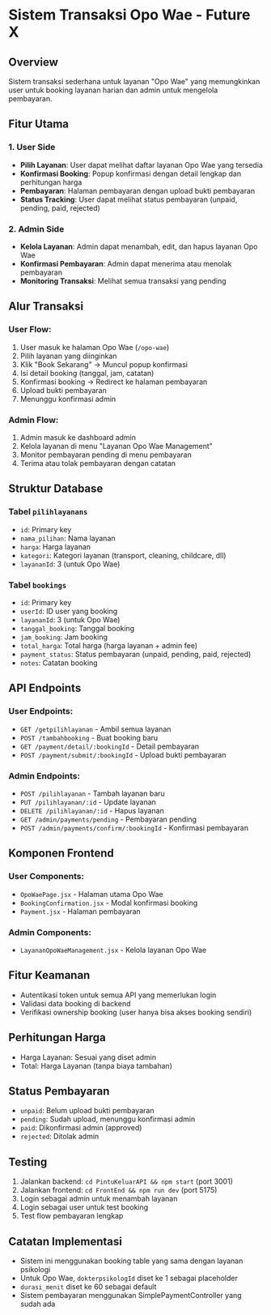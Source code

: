 # Sistem Transaksi Opo Wae - Future X

## Overview

Sistem transaksi sederhana untuk layanan "Opo Wae" yang memungkinkan user untuk booking layanan harian dan admin untuk mengelola pembayaran.

## Fitur Utama

### 1. User Side

- **Pilih Layanan**: User dapat melihat daftar layanan Opo Wae yang tersedia
- **Konfirmasi Booking**: Popup konfirmasi dengan detail lengkap dan perhitungan harga
- **Pembayaran**: Halaman pembayaran dengan upload bukti pembayaran
- **Status Tracking**: User dapat melihat status pembayaran (unpaid, pending, paid, rejected)

### 2. Admin Side

- **Kelola Layanan**: Admin dapat menambah, edit, dan hapus layanan Opo Wae
- **Konfirmasi Pembayaran**: Admin dapat menerima atau menolak pembayaran
- **Monitoring Transaksi**: Melihat semua transaksi yang pending

## Alur Transaksi

### User Flow:

1. User masuk ke halaman Opo Wae (`/opo-wae`)
2. Pilih layanan yang diinginkan
3. Klik "Book Sekarang" → Muncul popup konfirmasi
4. Isi detail booking (tanggal, jam, catatan)
5. Konfirmasi booking → Redirect ke halaman pembayaran
6. Upload bukti pembayaran
7. Menunggu konfirmasi admin

### Admin Flow:

1. Admin masuk ke dashboard admin
2. Kelola layanan di menu "Layanan Opo Wae Management"
3. Monitor pembayaran pending di menu pembayaran
4. Terima atau tolak pembayaran dengan catatan

## Struktur Database

### Tabel `pilihlayanans`

- `id`: Primary key
- `nama_pilihan`: Nama layanan
- `harga`: Harga layanan
- `kategori`: Kategori layanan (transport, cleaning, childcare, dll)
- `layananId`: 3 (untuk Opo Wae)

### Tabel `bookings`

- `id`: Primary key
- `userId`: ID user yang booking
- `layananId`: 3 (untuk Opo Wae)
- `tanggal_booking`: Tanggal booking
- `jam_booking`: Jam booking
- `total_harga`: Total harga (harga layanan + admin fee)
- `payment_status`: Status pembayaran (unpaid, pending, paid, rejected)
- `notes`: Catatan booking

## API Endpoints

### User Endpoints:

- `GET /getpilihlayanan` - Ambil semua layanan
- `POST /tambahbooking` - Buat booking baru
- `GET /payment/detail/:bookingId` - Detail pembayaran
- `POST /payment/submit/:bookingId` - Upload bukti pembayaran

### Admin Endpoints:

- `POST /pilihlayanan` - Tambah layanan baru
- `PUT /pilihlayanan/:id` - Update layanan
- `DELETE /pilihlayanan/:id` - Hapus layanan
- `GET /admin/payments/pending` - Pembayaran pending
- `POST /admin/payments/confirm/:bookingId` - Konfirmasi pembayaran

## Komponen Frontend

### User Components:

- `OpoWaePage.jsx` - Halaman utama Opo Wae
- `BookingConfirmation.jsx` - Modal konfirmasi booking
- `Payment.jsx` - Halaman pembayaran

### Admin Components:

- `LayananOpoWaeManagement.jsx` - Kelola layanan Opo Wae

## Fitur Keamanan

- Autentikasi token untuk semua API yang memerlukan login
- Validasi data booking di backend
- Verifikasi ownership booking (user hanya bisa akses booking sendiri)

## Perhitungan Harga

- Harga Layanan: Sesuai yang diset admin
- Total: Harga Layanan (tanpa biaya tambahan)

## Status Pembayaran

- `unpaid`: Belum upload bukti pembayaran
- `pending`: Sudah upload, menunggu konfirmasi admin
- `paid`: Dikonfirmasi admin (approved)
- `rejected`: Ditolak admin

## Testing

1. Jalankan backend: `cd PintuKeluarAPI && npm start` (port 3001)
2. Jalankan frontend: `cd FrontEnd && npm run dev` (port 5175)
3. Login sebagai admin untuk menambah layanan
4. Login sebagai user untuk test booking
5. Test flow pembayaran lengkap

## Catatan Implementasi

- Sistem ini menggunakan booking table yang sama dengan layanan psikologi
- Untuk Opo Wae, `dokterpsikologId` diset ke 1 sebagai placeholder
- `durasi_menit` diset ke 60 sebagai default
- Sistem pembayaran menggunakan SimplePaymentController yang sudah ada
